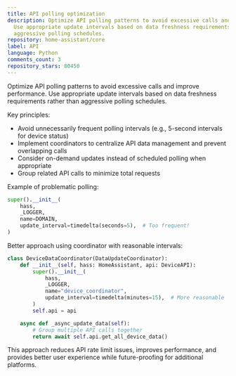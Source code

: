 ```yaml
---
title: API polling optimization
description: Optimize API polling patterns to avoid excessive calls and improve performance.
  Use appropriate update intervals based on data freshness requirements rather than
  aggressive polling schedules.
repository: home-assistant/core
label: API
language: Python
comments_count: 3
repository_stars: 80450
---
```


Optimize API polling patterns to avoid excessive calls and improve performance. Use appropriate update intervals based on data freshness requirements rather than aggressive polling schedules.

Key principles:
- Avoid unnecessarily frequent polling intervals (e.g., 5-second intervals for device status)
- Implement coordinators to centralize API data management and prevent overlapping calls
- Consider on-demand updates instead of scheduled polling when appropriate
- Group related API calls to minimize total requests

Example of problematic polling:
```python
super().__init__(
    hass,
    _LOGGER,
    name=DOMAIN,
    update_interval=timedelta(seconds=5),  # Too frequent!
)
```

Better approach using coordinator with reasonable intervals:
```python
class DeviceDataCoordinator(DataUpdateCoordinator):
    def __init__(self, hass: HomeAssistant, api: DeviceAPI):
        super().__init__(
            hass,
            _LOGGER,
            name="device_coordinator",
            update_interval=timedelta(minutes=15),  # More reasonable
        )
        self.api = api

    async def _async_update_data(self):
        # Group multiple API calls together
        return await self.api.get_all_device_data()
```

This approach reduces API rate limit issues, improves performance, and provides better user experience while future-proofing for additional platforms.